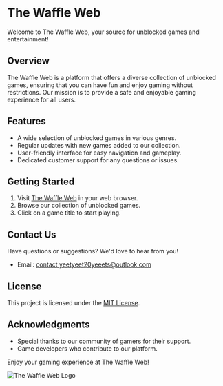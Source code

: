 # The Waffle Web

Welcome to The Waffle Web, your source for unblocked games and entertainment!

## Overview

The Waffle Web is a platform that offers a diverse collection of unblocked games, ensuring that you can have fun and enjoy gaming without restrictions. Our mission is to provide a safe and enjoyable gaming experience for all users.

## Features

- A wide selection of unblocked games in various genres.
- Regular updates with new games added to our collection.
- User-friendly interface for easy navigation and gameplay.
- Dedicated customer support for any questions or issues.

## Getting Started

1. Visit [The Waffle Web](https://www.thewaffleweb.com/) in your web browser.
2. Browse our collection of unblocked games.
3. Click on a game title to start playing.

## Contact Us

Have questions or suggestions? We'd love to hear from you!

- Email: [contact yeetyeet20yeeets@outlook.com](mailto:yeetyeet20yeeets@outlook.com)

## License

This project is licensed under the [MIT License](LICENSE).

## Acknowledgments

- Special thanks to our community of gamers for their support.
- Game developers who contribute to our platform.

Enjoy your gaming experience at The Waffle Web!

![The Waffle Web Logo](![flat,750x,075,f-pad,750x1000,f8f8f8(1)](https://github.com/wolfnoneYT/waffle/assets/145691550/2f280eab-f09a-4246-8edd-326404ea94b0)
)
